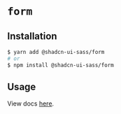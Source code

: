 # `form`

## Installation

```sh
$ yarn add @shadcn-ui-sass/form
# or
$ npm install @shadcn-ui-sass/form
```

## Usage

View docs [here](https://shadcn-ui-sass.com/docs/components/form).
